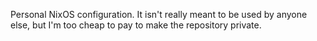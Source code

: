 Personal NixOS configuration. It isn't really meant to be used by anyone else, but I'm too cheap to pay to make the repository private.
